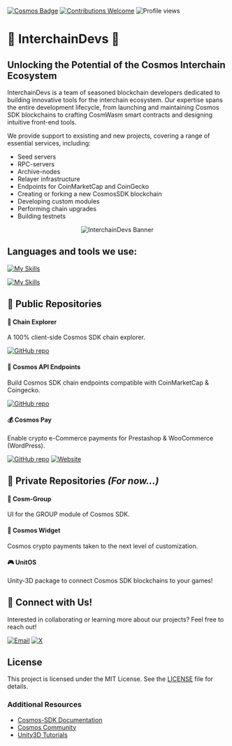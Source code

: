 [![Cosmos Badge](https://img.shields.io/badge/Cosmos-Interchain-blueviolet?style=for-the-badge&logo=cosmos&logoColor=white)](https://cosmos.network/)
[![Contributions Welcome](https://img.shields.io/badge/Contributions-Welcome-brightgreen?style=for-the-badge)](mailto:contact@InterchainDevs.com)
![Profile views](https://komarev.com/ghpvc/?username=InterchainDevs&style=for-the-badge&color=blue)

# 🌌 InterchainDevs 🚀 

## Unlocking the Potential of the Cosmos Interchain Ecosystem
InterchainDevs is a team of seasoned blockchain developers dedicated to building innovative tools for the interchain ecosystem. Our expertise spans the entire development lifecycle, from launching and maintaining Cosmos SDK blockchains to crafting CosmWasm smart contracts and designing intuitive front-end tools.

We provide support to exsisting and new projects, covering a range of essential services, including:
* Seed servers
* RPC-servers 
* Archive-nodes
* Relayer infrastructure
* Endpoints for CoinMarketCap and CoinGecko
* Creating or forking a new CosmosSDK blockchain
* Developing custom modules
* Performing chain upgrades
* Building testnets

<div align="center">
  <img src="https://github.com/InterchainDevs/.github/blob/58709e392be15f2043783d26817e06ed83ba8955/interchaindevs-banner.png" alt="InterchainDevs Banner" width="auto"/>
</div>

## Languages and tools we use:
[![My Skills](https://skillicons.dev/icons?i=go,rust,js,ts,nodejs,cs,py,php,html,css)](https://skillicons.dev)

[![My Skills](https://skillicons.dev/icons?i=vue,vuetify,vite,nuxt,docker,git,github,npm,unity)](https://skillicons.dev)

## 📂 Public Repositories

#### 📡 Chain Explorer
A 100% client-side Cosmos SDK chain explorer.

[![GitHub repo](https://img.shields.io/badge/GitHub-Repo-blue?style=flat-square&logo=github)](https://github.com/InterchainDevs/chain-explorer)

#### 🌠 Cosmos API Endpoints
Build Cosmos SDK chain endpoints compatible with CoinMarketCap & Coingecko.

[![GitHub repo](https://img.shields.io/badge/GitHub-Repo-blue?style=flat-square&logo=github)](https://github.com/InterchainDevs/cosmos-api-endpoints)

#### 💰 Cosmos Pay
Enable crypto e-Commerce payments for Prestashop & WooCommerce (WordPress).

[![GitHub repo](https://img.shields.io/badge/GitHub-Repo-blue?style=flat-square&logo=github)](https://github.com/BitCannaGlobal/cosmospay-api/blob/main/README.md)
[![Website](https://img.shields.io/badge/Visit-Cosmos_Pay_Docs-orange?style=flat-square)](https://docs.cosmos-pay.com)

## 🔐 Private Repositories *(For now...)*

#### 🚀 Cosm-Group
UI for the GROUP module of Cosmos SDK.

#### 🔧 Cosmos Widget
Cosmos crypto payments taken to the next level of customization.

#### 🎮 UnitOS
Unity-3D package to connect Cosmos SDK blockchains to your games!

## 🤝 Connect with Us!

Interested in collaborating or learning more about our projects? Feel free to reach out!

[![Email](https://img.shields.io/badge/Email-contact%40InterchainDevs.com-c14438?style=for-the-badge&logo=gmail&logoColor=white)](mailto:contact@interchaindevs.dev)
[![X](https://img.shields.io/badge/Twitter-@InterchainDevs-1DA1F2?style=for-the-badge&logo=twitter&logoColor=white)](https://x.com/InterchainDevs)

## License

This project is licensed under the MIT License. See the [LICENSE](LICENSE) file for details.

### Additional Resources

* [Cosmos-SDK Documentation](https://docs.cosmos.network/)
* [Cosmos Community](https://forum.cosmos.network/)
* [Unity3D Tutorials](https://learn.unity.com/)
